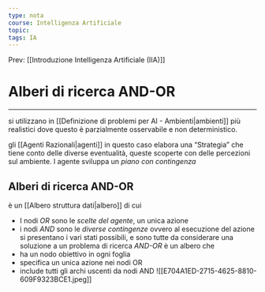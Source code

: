 ```yaml
---
type: nota
course: Intelligenza Artificiale
topic: 
tags: IA
---
```


Prev: [[Introduzione Intelligenza Artificiale (IIA)]]

# Alberi di ricerca AND-OR
---
si utilizzano in [[Definizione di problemi per AI - Ambienti|ambienti]] più realistici dove questo è parzialmente osservabile e non deterministico.

gli [[Agenti Razionali|agenti]] in questo caso elabora una “Strategia” che tiene conto delle diverse eventualità, queste scoperte con delle percezioni sul ambiente. l agente sviluppa un _piano con contingenza_ 

## Alberi di ricerca AND-OR
è un [[Albero struttura dati|albero]] di cui 
- I nodi _OR_ sono le _scelte del agente_, un unica azione
- i nodi _AND_ sono le _diverse contingenze_ ovvero al esecuzione del azione si presentano i vari stati possibili, e sono tutte da considerare
una soluzione a un problema di ricerca _AND-OR_ è un albero che 
- ha un nodo obiettivo in ogni foglia
- specifica un unica azione nei nodi OR
- include tutti gli archi uscenti da nodi AND
![[E704A1ED-2715-4625-8810-609F9323BCE1.jpeg]]